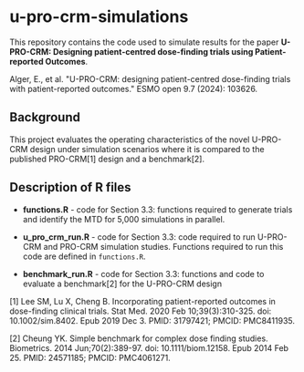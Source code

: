 # u-pro-crm-simulations
This repository contains the code used to simulate results for the paper **U-PRO-CRM: Designing patient-centred dose-finding trials using Patient-reported Outcomes**. 

Alger, E., et al. "U-PRO-CRM: designing patient-centred dose-finding trials with patient-reported outcomes." ESMO open 9.7 (2024): 103626.

## Background 
This project evaluates the operating characteristics of the novel U-PRO-CRM design under simulation scenarios where it is compared to the published PRO-CRM[1] design and a benchmark[2]. 

## Description of R files
* **functions.R** - code for Section 3.3: functions required to generate trials and identify the MTD for 5,000 simulations in parallel. 
  
* **u_pro_crm_run.R** - code for Section 3.3: code required to run U-PRO-CRM and PRO-CRM simulation studies. Functions required to run this code are defined in `functions.R`.

* **benchmark_run.R** - code for Section 3.3: functions and code to evaluate a benchmark[2] for the U-PRO-CRM design

[1] Lee SM, Lu X, Cheng B. Incorporating patient-reported outcomes in dose-finding clinical trials. Stat Med. 2020 Feb 10;39(3):310-325. doi: 10.1002/sim.8402. Epub 2019 Dec 3. PMID: 31797421; PMCID: PMC8411935.

[2] Cheung YK. Simple benchmark for complex dose finding studies. Biometrics. 2014 Jun;70(2):389-97. doi: 10.1111/biom.12158. Epub 2014 Feb 25. PMID: 24571185; PMCID: PMC4061271.
